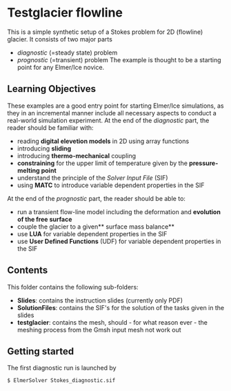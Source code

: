 # Testglacier flowline
This is a simple synthetic setup of a Stokes problem for 2D (flowline) glacier. It consists of two major parts
* *diagnostic* (=steady state) problem
* *prognostic* (=transient) problem 
The example is thought to be a starting point for any Elmer/Ice novice.

## Learning Objectives
These examples are a good entry point for starting Elmer/Ice simulations, as they in an incremental manner include all necessary aspects to conduct a real-world simulation experiment. At the end of the *diagnostic* part, the reader should be familiar with:
* reading **digital elevetion models** in 2D using array functions
* introducing **sliding**
* introducing **thermo-mechanical** coupling
* **constraining** for the upper limit of temperature given by the **pressure-melting point**
* understand the principle of the *Solver Input File* (SIF)
* using **MATC** to introduce variable dependent properties in the SIF

At the end of the *prognostic* part, the reader should be able to:
* run a transient flow-line model including the deformation and **evolution of the free surface**
* couple the glacier to a given** surface mass balance**
* use **LUA** for variable dependent properties in the SIF
* use **User Defined Functions** (UDF) for variable dependent properties in the SIF

## Contents
This folder contains the following sub-folders:
* **Slides**: contains the instruction slides (currently only PDF)
* **SolutionFiles**: contains the SIF's for the solution of the tasks given in the slides
* **testglacier**: contains the mesh, should - for what reason ever - the meshing process from the Gmsh input mesh not work out

## Getting started
The first diagnostic run is launched by
```bash
$ ElmerSolver Stokes_diagnostic.sif
```
